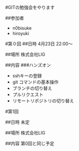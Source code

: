 #GITの勉強会をやります

##参加者
- n0bisuke
- hiroyuki

#第０回
##日時
4月23日 22:00〜

##場所
株式会社LIG

##内容
###ハンズオン
- sshキーの登録
- git コマンドの基本操作
- ブランチの切り替え
- プルリクエスト
- リモートリポジトリの切り替え

#第1回

##日時
未定

##場所
株式会社LIG

##内容
第0回と同じ予定
